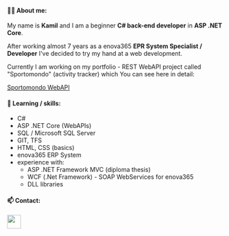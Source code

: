 #### 👨‍💻 About me: ####
My name is **Kamil** and I am a beginner **C# back-end developer** in **ASP .NET Core**.

After working almost 7 years as a enova365 **EPR System Specialist / Developer** I've decided to try my hand at a web development.

Currently I am working on my portfolio - REST WebAPI project called "Sportomondo" (activity tracker) which You can see here in detail:

[Sportomondo WebAPI](https://github.com/KamilZurek/Sportomondo)

#### 🔭 Learning / skills: ####
<ul>
  <li>C#</li>
  <li>ASP .NET Core (WebAPIs)</li>
  <li>SQL / Microsoft SQL Server</li>
  <li>GIT, TFS</li>
  <li>HTML, CSS (basics)</li>
  <li>enova365 ERP System</li>
  <li>experience with: <br/>
    <ul>
      <li>ASP .NET Framework MVC (diploma thesis)</li>
      <li>WCF (.Net Framework) - SOAP WebServices for enova365</li>
      <li>DLL libraries</li>
    </ul>
  </li>
</ul>

#### 📫 Contact: ####
<p align="left"> <a href="https://www.linkedin.com/in/kamil-żurek-76b958164/" target="_blank" rel="noreferrer"> <picture> <source media="(prefers-color-scheme: dark)" srcset="https://raw.githubusercontent.com/danielcranney/readme-generator/main/public/icons/socials/linkedin-dark.svg" /> <source media="(prefers-color-scheme: light)" srcset="https://raw.githubusercontent.com/danielcranney/readme-generator/main/public/icons/socials/linkedin.svg" /> <img src="https://raw.githubusercontent.com/danielcranney/readme-generator/main/public/icons/socials/linkedin.svg" width="32" height="32" /> </picture> </a></p>

